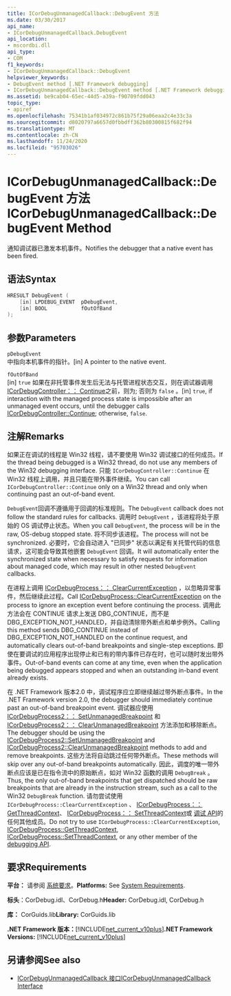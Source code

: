 ```yaml
---
title: ICorDebugUnmanagedCallback::DebugEvent 方法
ms.date: 03/30/2017
api_name:
- ICorDebugUnmanagedCallback.DebugEvent
api_location:
- mscordbi.dll
api_type:
- COM
f1_keywords:
- ICorDebugUnmanagedCallback::DebugEvent
helpviewer_keywords:
- DebugEvent method [.NET Framework debugging]
- ICorDebugUnmanagedCallback::DebugEvent method [.NET Framework debugging]
ms.assetid: be9cab04-65ec-44d5-a39a-f90709fdd043
topic_type:
- apiref
ms.openlocfilehash: 75341b1af034972c861b75f29a06eaa2c4e33c3a
ms.sourcegitcommit: d8020797a6657d0fbbdff362b80300815f682f94
ms.translationtype: MT
ms.contentlocale: zh-CN
ms.lasthandoff: 11/24/2020
ms.locfileid: "95703026"
---
```

# <a name="icordebugunmanagedcallbackdebugevent-method"></a><span data-ttu-id="12752-102">ICorDebugUnmanagedCallback::DebugEvent 方法</span><span class="sxs-lookup"><span data-stu-id="12752-102">ICorDebugUnmanagedCallback::DebugEvent Method</span></span>

<span data-ttu-id="12752-103">通知调试器已激发本机事件。</span><span class="sxs-lookup"><span data-stu-id="12752-103">Notifies the debugger that a native event has been fired.</span></span>  
  
## <a name="syntax"></a><span data-ttu-id="12752-104">语法</span><span class="sxs-lookup"><span data-stu-id="12752-104">Syntax</span></span>  
  
```cpp  
HRESULT DebugEvent (  
    [in] LPDEBUG_EVENT  pDebugEvent,  
    [in] BOOL           fOutOfBand  
);  
```  
  
## <a name="parameters"></a><span data-ttu-id="12752-105">参数</span><span class="sxs-lookup"><span data-stu-id="12752-105">Parameters</span></span>  

 `pDebugEvent`  
 <span data-ttu-id="12752-106">中指向本机事件的指针。</span><span class="sxs-lookup"><span data-stu-id="12752-106">[in] A pointer to the native event.</span></span>  
  
 `fOutOfBand`  
 <span data-ttu-id="12752-107">[in] `true` 如果在非托管事件发生后无法与托管进程状态交互，则在调试器调用 [ICorDebugController：： Continue](icordebugcontroller-continue-method.md)之前，则为; 否则为 `false` 。</span><span class="sxs-lookup"><span data-stu-id="12752-107">[in] `true`, if interaction with the managed process state is impossible after an unmanaged event occurs, until the debugger calls [ICorDebugController::Continue](icordebugcontroller-continue-method.md); otherwise, `false`.</span></span>  
  
## <a name="remarks"></a><span data-ttu-id="12752-108">注解</span><span class="sxs-lookup"><span data-stu-id="12752-108">Remarks</span></span>  

 <span data-ttu-id="12752-109">如果正在调试的线程是 Win32 线程，请不要使用 Win32 调试接口的任何成员。</span><span class="sxs-lookup"><span data-stu-id="12752-109">If the thread being debugged is a Win32 thread, do not use any members of the Win32 debugging interface.</span></span> <span data-ttu-id="12752-110">只能 `ICorDebugController::Continue` 在 Win32 线程上调用，并且只能在带外事件继续。</span><span class="sxs-lookup"><span data-stu-id="12752-110">You can call `ICorDebugController::Continue` only on a Win32 thread and only when continuing past an out-of-band event.</span></span>  
  
 <span data-ttu-id="12752-111">`DebugEvent`回调不遵循用于回调的标准规则。</span><span class="sxs-lookup"><span data-stu-id="12752-111">The `DebugEvent` callback does not follow the standard rules for callbacks.</span></span> <span data-ttu-id="12752-112">调用时 `DebugEvent` ，该进程将处于原始的 OS 调试停止状态。</span><span class="sxs-lookup"><span data-stu-id="12752-112">When you call `DebugEvent`, the process will be in the raw, OS-debug stopped state.</span></span> <span data-ttu-id="12752-113">将不同步该进程。</span><span class="sxs-lookup"><span data-stu-id="12752-113">The process will not be synchronized.</span></span> <span data-ttu-id="12752-114">必要时，它会自动进入 "已同步" 状态以满足有关托管代码的信息请求，这可能会导致其他嵌套 `DebugEvent` 回调。</span><span class="sxs-lookup"><span data-stu-id="12752-114">It will automatically enter the synchronized state when necessary to satisfy requests for information about managed code, which may result in other nested `DebugEvent` callbacks.</span></span>  
  
 <span data-ttu-id="12752-115">在进程上调用 [ICorDebugProcess：： ClearCurrentException](icordebugprocess-clearcurrentexception-method.md) ，以忽略异常事件，然后继续此过程。</span><span class="sxs-lookup"><span data-stu-id="12752-115">Call [ICorDebugProcess::ClearCurrentException](icordebugprocess-clearcurrentexception-method.md) on the process to ignore an exception event before continuing the process.</span></span> <span data-ttu-id="12752-116">调用此方法会在 CONTINUE 请求上发送 DBG_CONTINUE，而不是 DBG_EXCEPTION_NOT_HANDLED，并自动清除带外断点和单步例外。</span><span class="sxs-lookup"><span data-stu-id="12752-116">Calling this method sends DBG_CONTINUE instead of DBG_EXCEPTION_NOT_HANDLED on the continue request, and automatically clears out-of-band breakpoints and single-step exceptions.</span></span> <span data-ttu-id="12752-117">即使在要调试的应用程序出现停止和已有的带内事件已存在时，也可以随时发出带外事件。</span><span class="sxs-lookup"><span data-stu-id="12752-117">Out-of-band events can come at any time, even when the application being debugged appears stopped and when an outstanding in-band event already exists.</span></span>  
  
 <span data-ttu-id="12752-118">在 .NET Framework 版本2.0 中，调试程序应立即继续越过带外断点事件。</span><span class="sxs-lookup"><span data-stu-id="12752-118">In the .NET Framework version 2.0, the debugger should immediately continue past an out-of-band breakpoint event.</span></span> <span data-ttu-id="12752-119">调试器应使用 [ICorDebugProcess2：： SetUnmanagedBreakpoint](icordebugprocess2-setunmanagedbreakpoint-method.md) 和 [ICorDebugProcess2：： ClearUnmanagedBreakpoint](icordebugprocess2-clearunmanagedbreakpoint-method.md) 方法添加和移除断点。</span><span class="sxs-lookup"><span data-stu-id="12752-119">The debugger should be using the [ICorDebugProcess2::SetUnmanagedBreakpoint](icordebugprocess2-setunmanagedbreakpoint-method.md) and [ICorDebugProcess2::ClearUnmanagedBreakpoint](icordebugprocess2-clearunmanagedbreakpoint-method.md) methods to add and remove breakpoints.</span></span> <span data-ttu-id="12752-120">这些方法将自动跳过任何带外断点。</span><span class="sxs-lookup"><span data-stu-id="12752-120">These methods will skip over any out-of-band breakpoints automatically.</span></span> <span data-ttu-id="12752-121">因此，调度的唯一带外断点应该是已在指令流中的原始断点，如对 Win32 函数的调用 `DebugBreak` 。</span><span class="sxs-lookup"><span data-stu-id="12752-121">Thus, the only out-of-band breakpoints that get dispatched should be raw breakpoints that are already in the instruction stream, such as a call to the Win32 `DebugBreak` function.</span></span> <span data-ttu-id="12752-122">请勿尝试使用 `ICorDebugProcess::ClearCurrentException` 、 [ICorDebugProcess：： GetThreadContext](icordebugprocess-getthreadcontext-method.md)、 [ICorDebugProcess：： SetThreadContext](icordebugprocess-setthreadcontext-method.md)或 [调试 API](index.md)的任何其他成员。</span><span class="sxs-lookup"><span data-stu-id="12752-122">Do not try to use `ICorDebugProcess::ClearCurrentException`, [ICorDebugProcess::GetThreadContext](icordebugprocess-getthreadcontext-method.md), [ICorDebugProcess::SetThreadContext](icordebugprocess-setthreadcontext-method.md), or any other member of the [debugging API](index.md).</span></span>  
  
## <a name="requirements"></a><span data-ttu-id="12752-123">要求</span><span class="sxs-lookup"><span data-stu-id="12752-123">Requirements</span></span>  

 <span data-ttu-id="12752-124">**平台：** 请参阅 [系统要求](../../get-started/system-requirements.md)。</span><span class="sxs-lookup"><span data-stu-id="12752-124">**Platforms:** See [System Requirements](../../get-started/system-requirements.md).</span></span>  
  
 <span data-ttu-id="12752-125">**标头**：CorDebug.idl、CorDebug.h</span><span class="sxs-lookup"><span data-stu-id="12752-125">**Header:** CorDebug.idl, CorDebug.h</span></span>  
  
 <span data-ttu-id="12752-126">**库：** CorGuids.lib</span><span class="sxs-lookup"><span data-stu-id="12752-126">**Library:** CorGuids.lib</span></span>  
  
 <span data-ttu-id="12752-127">**.NET Framework 版本：**[!INCLUDE[net_current_v10plus](../../../../includes/net-current-v10plus-md.md)]</span><span class="sxs-lookup"><span data-stu-id="12752-127">**.NET Framework Versions:** [!INCLUDE[net_current_v10plus](../../../../includes/net-current-v10plus-md.md)]</span></span>  
  
## <a name="see-also"></a><span data-ttu-id="12752-128">另请参阅</span><span class="sxs-lookup"><span data-stu-id="12752-128">See also</span></span>

- [<span data-ttu-id="12752-129">ICorDebugUnmanagedCallback 接口</span><span class="sxs-lookup"><span data-stu-id="12752-129">ICorDebugUnmanagedCallback Interface</span></span>](icordebugunmanagedcallback-interface.md)
